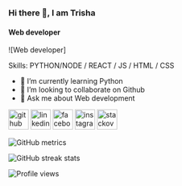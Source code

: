 ### Hi there 👋, I am Trisha
#### Web developer
![Web developer]

Skills: PYTHON/NODE / REACT / JS / HTML / CSS

- 🌱 I’m currently learning Python 
- 👯 I’m looking to collaborate on Github 
- 💬 Ask me about Web development 


[<img src='https://cdn.jsdelivr.net/npm/simple-icons@3.0.1/icons/github.svg' alt='github' height='40'>](https://github.com/Trisha-roy)  [<img src='https://cdn.jsdelivr.net/npm/simple-icons@3.0.1/icons/linkedin.svg' alt='linkedin' height='40'>](https://www.linkedin.com/in/Trisha/)  [<img src='https://cdn.jsdelivr.net/npm/simple-icons@3.0.1/icons/facebook.svg' alt='facebook' height='40'>](https://www.facebook.com/Trisha)  [<img src='https://cdn.jsdelivr.net/npm/simple-icons@3.0.1/icons/instagram.svg' alt='instagram' height='40'>](https://www.instagram.com/TRISHA/)  [<img src='https://cdn.jsdelivr.net/npm/simple-icons@3.0.1/icons/stackoverflow.svg' alt='stackoverflow' height='40'>](https://stackoverflow.com/users/Trisha)  




![GitHub metrics](https://metrics.lecoq.io/Trisha-roy)  

![GitHub streak stats](https://github-readme-streak-stats.herokuapp.com/?user=Trisha-roy)  

![Profile views](https://gpvc.arturio.dev/Trisha-roy)  

